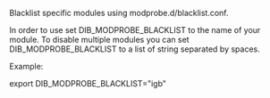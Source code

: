Blacklist specific modules using modprobe.d/blacklist.conf.

In order to use set DIB_MODPROBE_BLACKLIST to the name of your
module. To disable multiple modules you can set DIB_MODPROBE_BLACKLIST
to a list of string separated by spaces.

Example:

  export DIB_MODPROBE_BLACKLIST="igb"
